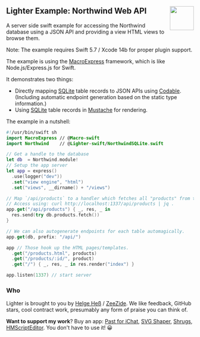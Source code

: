 <h2>Lighter Example: Northwind Web API
  <img src="https://zeezide.com/img/lighter/Lighter256.png"
       align="right" width="64" height="64" />
</h2>

A server side swift example for accessing the Northwind database
using a JSON API and providing a view HTML views to browse them.

Note: The example requires Swift 5.7 / Xcode 14b for proper plugin support.

The example is using the 
[MacroExpress](https://github.com/Macro-swift/MacroExpress)
framework, which is like Node.js/Express.js for Swift.

It demonstrates two things:
- Directly mapping [SQLite](https://www.sqlite.org/index.html) table records
  to JSON APIs using
  [Codable](https://developer.apple.com/documentation/swift/codable).
  (Including automatic endpoint generation based on the static type 
   information.)
- Using [SQLite](https://www.sqlite.org/index.html) table records in
  [Mustache](http://mustache.github.io) for rendering.

The example in a nutshell:
```swift
#!/usr/bin/swift sh
import MacroExpress // @Macro-swift
import Northwind    // @Lighter-swift/NorthwindSQLite.swift

// Get a handle to the database
let db  = Northwind.module!
// Setup the app server
let app = express()
  .use(logger("dev"))
  .set("view engine", "html")
  .set("views", __dirname() + "/views")

// Map `/api/products` to a handler which fetches all "products" from the DB.
// Access using: curl http://localhost:1337/api/products | jq .
app.get("/api/products") { _, res, _ in
  res.send(try db.products.fetch())
}

// We can also autogenerate endpoints for each table automagically.
app.get(db, prefix: "/api/")

app // Those hook up the HTML pages/templates.
  .get("/products.html", products)
  .get("/products/:id/", product)
  .get("/") { _, res, _ in res.render("index") }

app.listen(1337) // start server
```


### Who

Lighter is brought to you by
[Helge Heß](https://github.com/helje5/) / [ZeeZide](https://zeezide.de).
We like feedback, GitHub stars, cool contract work, 
presumably any form of praise you can think of.

**Want to support my work**?
Buy an app:
[Past for iChat](https://apps.apple.com/us/app/past-for-ichat/id1554897185),
[SVG Shaper](https://apps.apple.com/us/app/svg-shaper-for-swiftui/id1566140414),
[Shrugs](https://shrugs.app/),
[HMScriptEditor](https://apps.apple.com/us/app/hmscripteditor/id1483239744).
You don't have to use it! 😀
